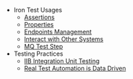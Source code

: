 * Iron Test Usages
  * [Assertions](Assertions)
  * [Properties](Properties)
  * [Endpoints Management](Endpoints-Management)
  * [Interact with Other Systems](Interact-with-Other-Systems)
  * [MQ Test Step](MQ-Test-Step)
* Testing Practices
  * [IIB Integration Unit Testing](IIB-Integration-Unit-Testing)
  * [Real Test Automation is Data Driven](Real-Test-Automation-is-Data-Driven)